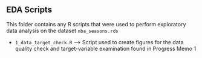 ## EDA Scripts

This folder contains any R scripts that were used to perform exploratory data analysis on the dataset `nba_seasons.rds`

- `1_data_target_check.R` --> Script used to create figures for the data quality check and target-variable examination found in Progress Memo 1

